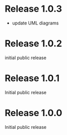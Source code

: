 # Release 1.0.3
- update UML diagrams

# Release 1.0.2
initial public release

# Release 1.0.1
Initial public release

# Release 1.0.0
Initial public release

